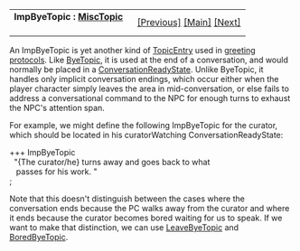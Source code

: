 <table width="100%" data-border="0" data-cellspacing="0"
data-cellpadding="3" data-bgcolor="#C0C0C0">
<colgroup>
<col style="width: 50%" />
<col style="width: 50%" />
</colgroup>
<tbody>
<tr>
<td style="text-align: left;"><strong>ImpByeTopic : <a
href="misctopic.htm">MiscTopic</a><br />
<br />
</strong></td>
<td style="text-align: right;"><a href="byetopic.htm">[Previous]</a> <a
href="generalintroduction.htm">[Main]</a> <a
href="leavebyetopic.htm">[Next]</a></td>
</tr>
</tbody>
</table>

  
An ImpByeTopic is yet another kind of [TopicEntry](topicentry.htm) used
in [greeting protocols](greetingprotocols.htm). Like
[ByeTopic](byetopic.htm), it is used at the end of a conversation, and
would normally be placed in a
[ConversationReadyState](conversationreadystate.htm). Unlike ByeTopic,
it handles only implicit conversation endings, which occur either when
the player character simply leaves the area in mid-conversation, or else
fails to address a conversational command to the NPC for enough turns to
exhaust the NPC's attention span.  
  
For example, we might define the following ImpByeTopic for the curator,
which should be located in his curatorWatching ConversationReadyState:  
  
+++ ImpByeTopic  
  "{The curator/he} turns away and goes back to what  
   passes for his work. "  
;  
  
Note that this doesn't distinguish between the cases where the
conversation ends because the PC walks away from the curator and where
it ends because the curator becomes bored waiting for us to speak. If we
want to make that distinction, we can use
[LeaveByeTopic](leavebyetopic.htm) and
[BoredByeTopic](boredbyetopic.htm).  
  
  
  
